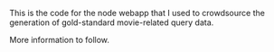 This is the code for the node webapp that I used to crowdsource the 
generation of gold-standard movie-related query data.

More information to follow.
